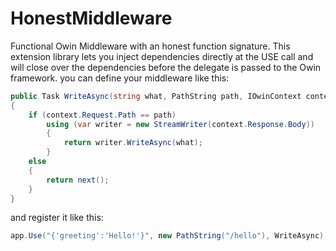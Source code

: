 # HonestMiddleware

Functional Owin Middleware with an honest function signature.  This extension library lets you inject 
dependencies directly at the USE call and will close over the dependencies before the delegate is passed 
to the Owin framework.
you can define your middleware like this:
```csharp
public Task WriteAsync(string what, PathString path, IOwinContext context, Func<Task> next)
{
	if (context.Request.Path == path)
		using (var writer = new StreamWriter(context.Response.Body))
		{
			return writer.WriteAsync(what);
		}
	else
	{
		return next();
	}
}
```
and register it like this:
```csharp
app.Use("{'greeting':'Hello!'}", new PathString("/hello"), WriteAsync);
```
